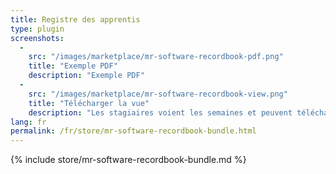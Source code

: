 ```yaml
---
title: Registre des apprentis
type: plugin
screenshots:
  - 
    src: "/images/marketplace/mr-software-recordbook-pdf.png"
    title: "Exemple PDF" 
    description: "Exemple PDF" 
  - 
    src: "/images/marketplace/mr-software-recordbook-view.png"
    title: "Télécharger la vue"
    description: "Les stagiaires voient les semaines et peuvent télécharger le PDF"
lang: fr
permalink: /fr/store/mr-software-recordbook-bundle.html
---
```


{% include store/mr-software-recordbook-bundle.md %}
